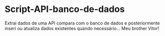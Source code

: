 # Script-API-banco-de-dados
Extrai dados de uma API compara com o banco de dados e posteriormente inseri ou atualiza dados existentes quando necessário...
Meu brother Vitor!
